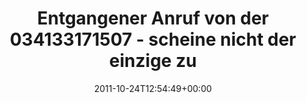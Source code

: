 ---
retweeted: false
source: <a href="http://itunes.apple.com/us/app/twitter/id409789998?mt=12" rel="nofollow">Twitter
  for Mac</a>
entities:
  hashtags:
  - text: Leipzig
    indices:
    - '98'
    - '106'
  - text: spam
    indices:
    - '107'
    - '112'
  symbols: []
  user_mentions: []
  urls:
  - url: http://t.co/6D9m3r0c
    expanded_url: http://bit.ly/oQ0j6u
    display_url: bit.ly/oQ0j6u
    indices:
    - '77'
    - '97'
display_text_range:
- '0'
- '112'
favorite_count: '0'
id_str: '128454397826052097'
truncated: false
retweet_count: '0'
id: '128454397826052097'
possibly_sensitive: false
created_at: Mon Oct 24 12:54:49 +0000 2011
favorited: false
full_text: 'Entgangener Anruf von der 034133171507  - scheine nicht der einzige zu
  sein:  #Leipzig #spam'
lang: de
quote_url: http://bit.ly/oQ0j6u
tags:
- Leipzig
- spam
- pesos/twitter
date: '2011-10-24T12:54:49+00:00'
src: https://twitter.com/bascht/status/128454397826052097
original_url: https://twitter.com/bascht/status/128454397826052097
type: twitter_tweet
text: 'Entgangener Anruf von der 034133171507  - scheine nicht der einzige zu sein:  #Leipzig
  #spam'
title: 'Entgangener Anruf von der 034133171507  - scheine nicht der einzige zu '

---